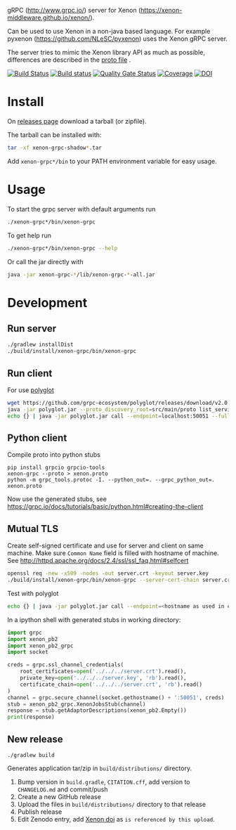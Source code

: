 gRPC (http://www.grpc.io/) server for Xenon (https://xenon-middleware.github.io/xenon/).

Can be used to use Xenon in a non-java based language.
For example pyxenon (https://github.com/NLeSC/pyxenon) uses the Xenon gRPC server.

The server tries to mimic the Xenon library API as much as possible, differences are described in the [proto file](src/main/proto/xenon.proto) .

[![Build Status](https://travis-ci.org/xenon-middleware/xenon-grpc.svg?branch=master)](https://travis-ci.org/xenon-middleware/xenon-grpc)
[![Build status](https://ci.appveyor.com/api/projects/status/tep8bad05e76a69w/branch/master?svg=true)](https://ci.appveyor.com/project/NLeSC/xenon-grpc/branch/master)
[![Quality Gate Status](https://sonarcloud.io/api/project_badges/measure?project=xenon-middleware_xenon-grpc&metric=alert_status)](https://sonarcloud.io/dashboard?id=xenon-middleware_xenon-grpc)
[![Coverage](https://sonarcloud.io/api/project_badges/measure?project=xenon-middleware_xenon-grpc&metric=coverage)](https://sonarcloud.io/dashboard?id=xenon-middleware_xenon-grpc)
[![DOI](https://zenodo.org/badge/DOI/10.5281/zenodo.1043481.svg)](https://doi.org/10.5281/zenodo.1043481)

# Install

On [releases page](https://github.com/xenon-middleware/xenon-grpc/releases) download a tarball (or zipfile).

The tarball can be installed with:
```bash
tar -xf xenon-grpc-shadow*.tar
```
Add `xenon-grpc*/bin` to your PATH environment variable for easy usage.

# Usage

To start the grpc server with default arguments run

```bash
./xenon-grpc*/bin/xenon-grpc
```

To get help run

```bash
./xenon-grpc*/bin/xenon-grpc --help
```

Or call the jar directly with
```bash
java -jar xenon-grpc-*/lib/xenon-grpc-*-all.jar
```

# Development

## Run server

```bash
./gradlew installDist
./build/install/xenon-grpc/bin/xenon-grpc
```

## Run client

For use [polyglot](https://github.com/grpc-ecosystem/polyglot)

```bash
wget https://github.com/grpc-ecosystem/polyglot/releases/download/v2.0.0/polyglot.jar
java -jar polyglot.jar --proto_discovery_root=src/main/proto list_services
echo {} | java -jar polyglot.jar call --endpoint=localhost:50051 --full_method=xenon.SchedulerService/getAdaptorDescriptions
```

## Python client

Compile proto into python stubs
```
pip install grpcio grpcio-tools
xenon-grpc --proto > xenon.proto
python -m grpc_tools.protoc -I. --python_out=. --grpc_python_out=. xenon.proto
```

Now use the generated stubs, see https://grpc.io/docs/tutorials/basic/python.html#creating-the-client

## Mutual TLS

Create self-signed certificate and use for server and client on same machine.
Make sure `Common Name` field is filled with hostname of machine.
See http://httpd.apache.org/docs/2.4/ssl/ssl_faq.html#selfcert


```bash
openssl req -new -x509 -nodes -out server.crt -keyout server.key
./build/install/xenon-grpc/bin/xenon-grpc --server-cert-chain server.crt --server-private-key server.key --client-cert-chain server.crt
```

Test with polyglot
```bash
echo {} | java -jar polyglot.jar call --endpoint=<hostname as used in certificate>:50051 --full_method=xenon.FileSystemService/getAdaptorNames --use_tls=true --tls_client_cert_path=$PWD/server.crt --tls_client_key_path=$PWD/server.key --tls_ca_cert_path=$PWD/server.crt
```

In a ipython shell with generated stubs in working directory:
```python
import grpc
import xenon_pb2
import xenon_pb2_grpc
import socket

creds = grpc.ssl_channel_credentials(
    root_certificates=open('../../../server.crt').read(),
    private_key=open('../../../server.key', 'rb').read(),
    certificate_chain=open('../../../server.crt', 'rb').read()
)
channel = grpc.secure_channel(socket.gethostname() + ':50051', creds)
stub = xenon_pb2_grpc.XenonJobsStub(channel)
response = stub.getAdaptorDescriptions(xenon_pb2.Empty())
print(response)
```

## New release

```
./gradlew build
```

Generates application tar/zip in `build/distributions/` directory.

1. Bump version in `build.gradle`, `CITATION.cff`, add version to `CHANGELOG.md` and commit/push
2. Create a new GitHub release
3. Upload the files in `build/distributions/` directory to that release
4. Publish release
5. Edit Zenodo entry, add [Xenon doi](https://doi.org/10.5281/zenodo.597993) as `is referenced by this upload`.
